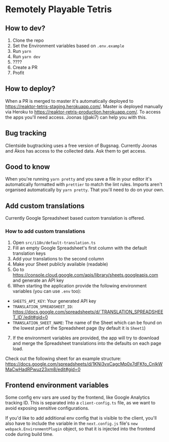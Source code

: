 # Remotely Playable Tetris

## How to dev?

1. Clone the repo
2. Set the Environment variables based on `.env.example`
3. Run `yarn`
4. Run `yarn dev`
5. ????
6. Create a PR
7. Profit

## How to deploy?

When a PR is merged to master it's automatically deployed to https://reaktor-tetris-staging.herokuapp.com/. Master is deployed manually via Heroku to https://reaktor-retris-production.herokuapp.com/. To access the apps you'll need access. Joonas (@aki7) can help you with this.

## Bug tracking

Clientside bugtracking uses a free version of Bugsnag. Currently Joonas and Ákos has access to the collected data. Ask them to get access.

## Good to know

When you're running `yarn pretty` and you save a file in your editor it's automatically formatted with `prettier` to match the lint rules. Imports aren't organised automatically by `yarn pretty`. That you'll need to do on your own.

## Add custom translations

Currently Google Spreadsheet based custom translation is offered.

### How to add custom translations

1. Open `src/i18n/default-translation.ts`
2. Fill an empty Google Spreadsheet's first column with the default translation keys
3. Add your translations to the second column
4. Make your Sheet publicly available (readable)
5. Go to https://console.cloud.google.com/apis/library/sheets.googleapis.com and generate an API key
6. When starting the application provide the following environment variables (you can use `.env` too):

- `SHEETS_API_KEY`: Your generated API key
- `TRANSLATION_SPREADSHEET_ID`: https://docs.google.com/spreadsheets/d/`TRANSLATION_SPREADSHEET_ID`/edit#gid=0
- `TRANSLATION_SHEET_NAME`: The name of the Sheet which can be found on the lowest part of the Spreadsheet page (by default it is `Sheet1`)

7. If the environment variables are provided, the app will try to download and merge the Spreadsheet translations into the defaults on each page load.

Check out the following sheet for an example structure: https://docs.google.com/spreadsheets/d/1KNi3vxCagcMp0x7dFKfo_CnIkWMaCwHadRPwuz23xm8/edit#gid=0

## Frontend environment variables

Some config env vars are used by the frontend, like Google Analytics tracking ID. This is separated into a `client-config.ts` file, as we want to avoid exposing sensitive configurations.

If you'd like to add additional env config that is visible to the client, you'll also have to include the variable in the `next.config.js` file's `new webpack.EnvironmentPlugin` object, so that it is injected into the frontend code during build time.
